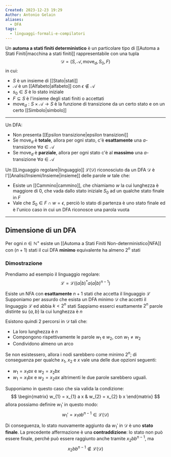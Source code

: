 ```yaml
---
Created: 2023-12-23 19:29
Author: Antonio Gelain
aliases:
  - DFA
tags:
  - linguaggi-formali-e-compilatori
---
```


Un **automa a stati finiti deterministico** è un particolare tipo di [[Automa a Stati Finiti|macchina a stati finiti]] rappresentabile con una tupla
$$\mathcal{D} = (S, \mathcal{A}, \text{move}_{d}, S_{0}, F)$$
in cui:
- $S$ è un insieme di [[Stato|stati]]
- $\mathcal{A}$ è un [[Alfabeto|alfabeto]] con $\epsilon \notin \mathcal{A}$
- $s_{0} \in S$ è lo stato iniziale
- $F \subseteq S$ è l'insieme degli stati finiti o accettati
- $\text{move}_{d} : S \times \mathcal{A} \rightarrow S$ è la funzione di transizione da un certo stato e on un certo [[Simbolo|simbolo]]

---

Un DFA:
- Non presenta [[Epsilon transizione|epsilon transizioni]]
- Se $\text{move}_{d}$ è **totale**, allora per ogni stato, c'è **esattamente** una $a$-transizione $\forall a \in \mathcal{A}$
- Se $\text{move}_{d}$ è **parziale**, allora per ogni stato c'è al **massimo** una $a$-transizione $\forall a \in \mathcal{A}$

Un [[Linguaggio regolare|linguaggio]] $\mathcal{L(D)}$ riconosciuto da un DFA $\mathcal{D}$ è l'[[Analisi/Insiemi/Insieme|insieme]] delle parole $w$ tale che:
- Esiste un [[Cammino|cammino]], che chiamiamo $w$ la cui lunghezza è maggiore di 0, che vada dallo stato iniziale $S_{0}$ ad un qualche stato finale in $F$
- Vale che $S_{0} \in F \cap w = \epsilon$, perciò lo stato di partenza è uno stato finale ed è l'unico caso in cui un DFA riconosce una parola vuota

---

## Dimensione di un DFA

Per ogni $n \in \mathbb{N}^{+}$ esiste un [[Automa a Stati Finiti Non-deterministico|NFA]] con ($n + 1$) stati il cui DFA **minimo** equivalente ha almeno $2^{n}$ stati

### Dimostrazione

Prendiamo ad esempio il linguaggio regolare:
$$\mathcal{L} = \mathcal{L}((a | b)^{*} a (a|b)^{n-1})$$

Esiste un NFA con **esattamente** $n + 1$ stati che accetta il linguaggio $\mathcal{L}$
Supponiamo per assurdo che esista un DFA minimo $\mathcal{D}$ che accetti il linguaggio $\mathcal{L}$ ed abbia $k < 2^{n}$ stati
Sappiamo esserci esattamente $2^{n}$ parole distinte su $\{ a, b \}$ la cui lunghezza è $n$

Esistono quindi $2$ percorsi in $\mathcal{D}$ tali che:
- La loro lunghezza è $n$
- Compongono rispettivamente le parole $w_{1}$ e $w_{2}$, con $w_{1} \ne w_{2}$
- Condividono almeno un arco

Se non esistessero, allora i nodi sarebbero come minimo $2^{n}$; di conseguenza per qualche $x_{1}$, $x_{2}$ e $x$ vale una delle due opzioni seguenti:
- $w_{1} = x_{1} a x$ e $w_{2} = x_{2} b x$
- $w_{1} = x_{1} b x$ e $w_{2} = x_{2} a x$
altrimenti le due parole sarebbero uguali.

Supponiamo in questo caso che sia valida la condizione:
$$
\begin{matrix}
w_{1} = x_{1} a x & w_{2} = x_{2} b x
\end{matrix}
$$
allora possiamo definire $w_{1}'$ in questo modo:
$$w_{1}' = x_{1} a b^{n-1} \in \mathcal{L(D)}$$

Di conseguenza, lo stato nuovamente aggiunto da $w_{1}'$ in $\mathcal{D}$ è uno **stato finale**.
La precedente affermazione è una **contraddizione**: lo stato non può essere finale, perché può essere raggiunto anche tramite $x_{2} b b^{n-1}$, ma
$$x_{2} b b^{n-1} \notin \mathcal{L(D)}$$
